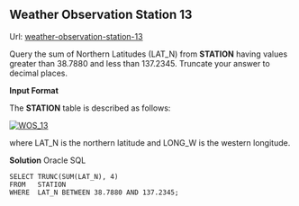 ## Weather Observation Station 13

Url: [weather-observation-station-13](https://www.hackerrank.com/challenges/weather-observation-station-13/ "weather-observation-station-13")

Query the sum of Northern Latitudes (LAT_N) from **STATION** having values greater than 38.7880  and less than 137.2345. Truncate your answer to  decimal places.

**Input Format**

The **STATION** table is described as follows:

[![WOS_13](https://s3.amazonaws.com/hr-challenge-images/9336/1449345840-5f0a551030-Station.jpg "WOS_13")](13-Station "WOS_13")

where LAT_N is the northern latitude and LONG_W is the western longitude.


**Solution** Oracle SQL

    SELECT TRUNC(SUM(LAT_N), 4)
    FROM   STATION
    WHERE  LAT_N BETWEEN 38.7880 AND 137.2345;


